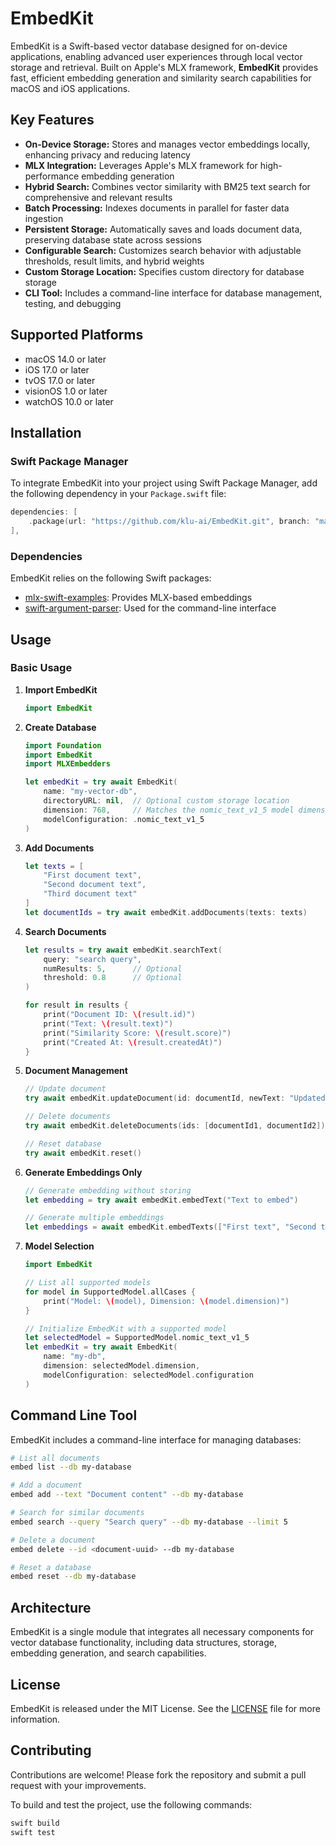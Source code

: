 # EmbedKit

EmbedKit is a Swift-based vector database designed for on-device applications, enabling advanced user experiences through local vector storage and retrieval. Built on Apple's MLX framework, **EmbedKit** provides fast, efficient embedding generation and similarity search capabilities for macOS and iOS applications.

## Key Features

- **On-Device Storage:** Stores and manages vector embeddings locally, enhancing privacy and reducing latency
- **MLX Integration:** Leverages Apple's MLX framework for high-performance embedding generation
- **Hybrid Search:** Combines vector similarity with BM25 text search for comprehensive and relevant results
- **Batch Processing:** Indexes documents in parallel for faster data ingestion
- **Persistent Storage:** Automatically saves and loads document data, preserving database state across sessions
- **Configurable Search:** Customizes search behavior with adjustable thresholds, result limits, and hybrid weights
- **Custom Storage Location:** Specifies custom directory for database storage
- **CLI Tool:** Includes a command-line interface for database management, testing, and debugging

## Supported Platforms

- macOS 14.0 or later
- iOS 17.0 or later
- tvOS 17.0 or later
- visionOS 1.0 or later
- watchOS 10.0 or later

## Installation

### Swift Package Manager

To integrate EmbedKit into your project using Swift Package Manager, add the following dependency in your `Package.swift` file:
```swift
dependencies: [
    .package(url: "https://github.com/klu-ai/EmbedKit.git", branch: "main"),
],
```

### Dependencies

EmbedKit relies on the following Swift packages:

- [mlx-swift-examples](https://github.com/ml-explore/mlx-swift-examples): Provides MLX-based embeddings
- [swift-argument-parser](https://github.com/apple/swift-argument-parser): Used for the command-line interface

## Usage

### Basic Usage

1. **Import EmbedKit**

   ```swift
   import EmbedKit
   ```

2. **Create Database**

   ```swift
   import Foundation
   import EmbedKit
   import MLXEmbedders

   let embedKit = try await EmbedKit(
       name: "my-vector-db",
       directoryURL: nil,  // Optional custom storage location
       dimension: 768,     // Matches the nomic_text_v1_5 model dimension
       modelConfiguration: .nomic_text_v1_5
   )
   ```

3. **Add Documents**

   ```swift
   let texts = [
       "First document text",
       "Second document text",
       "Third document text"
   ]
   let documentIds = try await embedKit.addDocuments(texts: texts)
   ```

4. **Search Documents**

   ```swift
   let results = try await embedKit.searchText(
       query: "search query",
       numResults: 5,      // Optional
       threshold: 0.8      // Optional
   )

   for result in results {
       print("Document ID: \(result.id)")
       print("Text: \(result.text)")
       print("Similarity Score: \(result.score)")
       print("Created At: \(result.createdAt)")
   }
   ```

5. **Document Management**

   ```swift
   // Update document
   try await embedKit.updateDocument(id: documentId, newText: "Updated text")
   
   // Delete documents
   try await embedKit.deleteDocuments(ids: [documentId1, documentId2])
   
   // Reset database
   try await embedKit.reset()
   ```

6. **Generate Embeddings Only**

   ```swift
   // Generate embedding without storing
   let embedding = try await embedKit.embedText("Text to embed")
   
   // Generate multiple embeddings
   let embeddings = await embedKit.embedTexts(["First text", "Second text"])
   ```


7. **Model Selection**

   ```swift
   import EmbedKit

   // List all supported models
   for model in SupportedModel.allCases {
       print("Model: \(model), Dimension: \(model.dimension)")
   }

   // Initialize EmbedKit with a supported model
   let selectedModel = SupportedModel.nomic_text_v1_5
   let embedKit = try await EmbedKit(
       name: "my-db",
       dimension: selectedModel.dimension,
       modelConfiguration: selectedModel.configuration
   )
   ```


## Command Line Tool

EmbedKit includes a command-line interface for managing databases:

```bash
# List all documents
embed list --db my-database

# Add a document
embed add --text "Document content" --db my-database

# Search for similar documents
embed search --query "Search query" --db my-database --limit 5

# Delete a document
embed delete --id <document-uuid> --db my-database

# Reset a database
embed reset --db my-database
```

## Architecture

EmbedKit is a single module that integrates all necessary components for vector database functionality, including data structures, storage, embedding generation, and search capabilities.

## License

EmbedKit is released under the MIT License. See the [LICENSE](LICENSE) file for more information.

## Contributing

Contributions are welcome! Please fork the repository and submit a pull request with your improvements.

To build and test the project, use the following commands:

```bash
swift build
swift test
```

